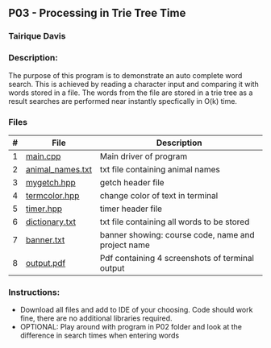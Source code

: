 ## P03 - Processing in Trie Tree Time
### Tairique Davis

### Description:
The purpose of this program is to demonstrate an auto complete word search. This is achieved by reading a character input and comparing it with words stored in a
file. The words from the file are stored in a trie tree as a result searches are performed near instantly specfically in O(k) time.

### Files 
  |   #   | File                                 | Description                       |
| :---: | ------------------------------------ | --------------------------------- |
|   1   | <a href ="https://github.com/Logicxrd/3013-Algorithms-Davis/blob/main/Assignments/P03/main.cpp">main.cpp</a>              | Main driver of program            |
|   2   | <a href ="https://github.com/Logicxrd/3013-Algorithms-Davis/blob/main/Assignments/P03/animal_names.txt">animal_names.txt</a>       | txt file containing animal names     |
|   3   | [mygetch.hpp](mygetch.hpp)           | getch header file              |
|   4   | [termcolor.hpp](termcolor.hpp)       | change color of text in terminal |
|   5   | [timer.hpp](timer.hpp)               | timer header file              |
|   6   | [dictionary.txt](dictionary.txt)     | txt file containing all words to be stored           |
| 7    | <a href= "https://github.com/Logicxrd/3013-Algorithms-Davis/blob/main/Assignments/P03/banner.txt">banner.txt</a>| banner showing: course code, name and project name|
| 8   | <a href= "https://github.com/Logicxrd/3013-Algorithms-Davis/blob/main/Assignments/P03/output%20.pdf">output.pdf</a>            | Pdf containing 4 screenshots of terminal output|


### Instructions:
  - Download all files and add to IDE of your choosing. Code should work fine, there are no additional libraries required. 
  - OPTIONAL: Play around with program in P02 folder and look at the difference in search times when entering words
